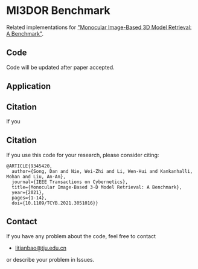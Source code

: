 # MI3DOR Benchmark
Related implementations for ["Monocular Image-Based 3D Model Retrieval: A Benchmark"](https://ieeexplore.ieee.org/document/9345420).


## Code
Code will be updated after paper accepted.

## Application

## Citation
If you 

## Citation
If you use this code for your research, please consider citing:
```
@ARTICLE{9345420,
  author={Song, Dan and Nie, Wei-Zhi and Li, Wen-Hui and Kankanhalli, Mohan and Liu, An-An},
  journal={IEEE Transactions on Cybernetics}, 
  title={Monocular Image-Based 3-D Model Retrieval: A Benchmark}, 
  year={2021},
  pages={1-14},
  doi={10.1109/TCYB.2021.3051016}}
```
## Contact
If you have any problem about the code, feel free to contact
- litianbao@tju.edu.cn

or describe your problem in Issues.
